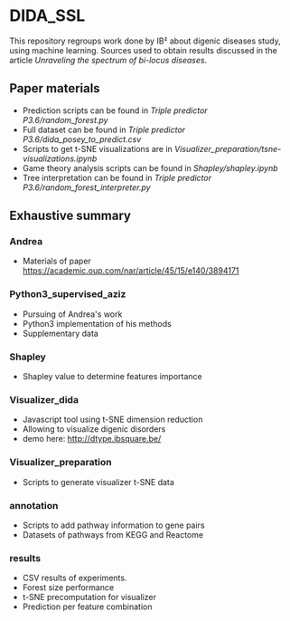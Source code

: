 # DIDA_SSL

This repository regroups work done by IB² about digenic diseases study, using machine learning. Sources used to obtain results discussed in the article *Unraveling the spectrum of bi-locus diseases*.

## Paper materials

- Prediction scripts can be found in *Triple predictor P3.6/random_forest.py*
- Full dataset can be found in *Triple predictor P3.6/dida_posey_to_predict.csv*
- Scripts to get t-SNE visualizations are in *Visualizer_preparation/tsne-visualizations.ipynb*
- Game theory analysis scripts can be found in *Shapley/shapley.ipynb*
- Tree interpretation can be found in *Triple predictor P3.6/random_forest_interpreter.py*

## Exhaustive summary

### Andrea
- Materials of paper https://academic.oup.com/nar/article/45/15/e140/3894171

### Python3_supervised_aziz
- Pursuing of Andrea's work
- Python3 implementation of his methods
- Supplementary data

### Shapley
- Shapley value to determine features importance

### Visualizer_dida
- Javascript tool using t-SNE dimension reduction
- Allowing to visualize digenic disorders
- demo here: http://dtype.ibsquare.be/

### Visualizer_preparation
- Scripts to generate visualizer t-SNE data

### annotation
- Scripts to add pathway information to gene pairs
- Datasets of pathways from KEGG and Reactome

### results
- CSV results of experiments.
- Forest size performance
- t-SNE precomputation for visualizer
- Prediction per feature combination
